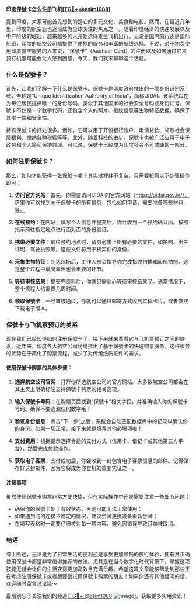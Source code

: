 **印度保號卡怎么注册飞机[[TG💪+ @esim1088](https://t.me/s/esim1088)]**

提到印度，大家可能首先想到的是它的多元文化、美食和电影。然而，在最近几年里，印度的航空业也逐渐成为全球关注的焦点之一。随着印度经济的快速发展以及中产阶级的崛起，越来越多的人开始选择乘坐飞机出行。无论是国内旅行还是国际航班，印度的航空公司都提供了便捷的服务和丰富的航线选择。不过，对于初次使用印度航空服务的人来说，“保號卡”（Aadhaar Card）的注册以及如何通过它来预订机票可能会让人感到困惑。今天，我们就来聊聊这个话题。

### 什么是保號卡？

首先，让我们了解一下什么是保號卡。保號卡是印度政府推出的一项身份识别系统，全称是“Unique Identification Authority of India”，简称UIDAI。该系统旨在为每位居民提供唯一的身份号码，类似于其他国家的社会安全号码或身份证号。保號卡不仅是一个数字代码，还包含个人的照片、指纹信息等生物特征数据，确保了其唯一性和安全性。

持有保號卡的好处很多。例如，它可以用于开设银行账户、申请贷款、领取社会保障福利、缴纳各种税费等等。此外，随着科技的进步，保號卡也被广泛应用于电子政务和个人隐私保护领域。可以说，保號卡已经成为印度社会不可或缺的一部分。

### 如何注册保號卡？

那么，如何才能获得一张保號卡呢？其实过程并不复杂，只需要按照以下步骤操作即可：

1. **访问官方网站**：首先，你需要访问UIDAI的官方网站（https://uidai.gov.in/）。这里你可以找到关于保號卡的所有信息，包括如何申请、需要准备哪些材料等。

2. **在线预约**：在网站上填写个人信息并提交后，你会收到一个预约确认函。按照指示前往指定地点进行面对面的身份验证。

3. **携带必要文件**：前往预约地点时，请务必带上所有必要的文件，如护照、出生证明、驾驶执照等。这些文件将用于核实你的身份。

4. **采集生物特征**：到达现场后，工作人员会指导你完成指纹扫描和面部拍照。这是整个过程中最简单但也最重要的环节。

5. **等待审核结果**：提交完资料后，你就只需耐心等待审核结果了。通常情况下，整个流程大约需要几周时间。

6. **领取保號卡**：一旦审核通过，你就可以通过邮寄方式收到实体卡片，或者直接下载电子版本。

### 保號卡与飞机票预订的关系

现在我们已经知道如何注册保號卡了，接下来就来看看它与飞机票预订之间的联系。近年来，印度各大航空公司纷纷推出了基于保號卡的快速购票服务。这种服务的优势在于简化了购票流程，减少了对传统纸质证件的需求。

#### 使用保號卡购票的具体步骤：

1. **选择航空公司官网**：打开你所选航空公司的官方网站。大多数航空公司都会在其主页上明确标注支持保號卡购票的相关选项。

2. **输入保號卡号码**：在购票页面找到“保號卡”相关字段，并准确输入你的保號卡号码。确保不要遗漏任何数字哦！

3. **验证身份信息**：点击“下一步”之后，系统会自动匹配数据库中的记录以确认你的身份。如果一切正常，接下来就是填写其他必填项啦！

4. **支付费用**：根据提示选择合适的支付方式（信用卡、借记卡或其他第三方平台），然后完成付款操作。

5. **获取电子客票**：支付成功后，你会收到一封包含电子客票信息的邮件。记得保存好这封邮件，因为它将成为你登机的重要凭证之一。

#### 注意事项

虽然使用保號卡购票非常方便快捷，但在实际操作中还是需要注意一些细节问题：

- 确保你的保號卡处于有效状态，否则可能无法正常使用；
- 如果遇到网络连接不稳定的情况，建议尝试更换设备重新尝试；
- 在填写表格时一定要仔细核对每一项内容，避免因错误导致订单被取消。

### 结语

综上所述，无论是为了日常生活的便利还是享受更加顺畅的旅行体验，拥有并正确使用保號卡都是非常值得推荐的做法。尤其是在当今数字化时代背景下，掌握这项技能无疑会让你的生活变得更加高效且充满乐趣。希望这篇文章能够帮助到那些正在考虑注册保號卡或者想要尝试用保號卡购票的朋友！如果你还有其他疑问的话，欢迎随时留言讨论哦～

最后别忘了关注我们的频道[[TG💪+ @esim1088](https://t.me/s/esim1088) ![Image](https://i.postimg.cc/4NQfJmqS/Snipaste-2025-05-13-00-14-12.png)]，获取更多实用资讯！